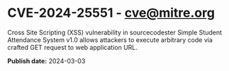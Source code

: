 # CVE-2024-25551 - cve@mitre.org

Cross Site Scripting (XSS) vulnerability in sourcecodester Simple Student Attendance System v1.0 allows attackers to execute arbitrary code via crafted GET request to web application URL.

**Publish date:** 2024-03-03
